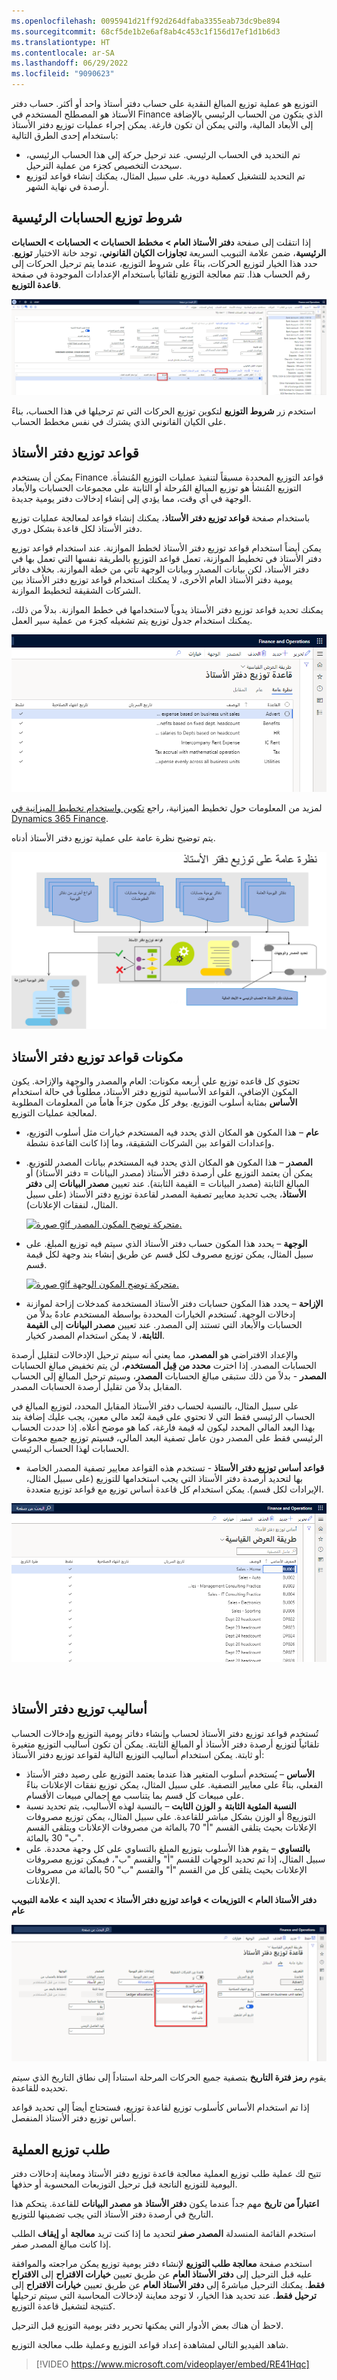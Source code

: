 ```yaml
---
ms.openlocfilehash: 0095941d21ff92d264dfaba3355eab73dc9be894
ms.sourcegitcommit: 68cf5de1b2e6af8ab4c453c1f156d17ef1d1b6d3
ms.translationtype: HT
ms.contentlocale: ar-SA
ms.lasthandoff: 06/29/2022
ms.locfileid: "9090623"
---
```

التوزيع هو عملية توزيع المبالغ النقدية على حساب دفتر أستاذ واحد أو أكثر. حساب دفتر الأستاذ هو المصطلح المستخدم في Finance الذي يتكون من الحساب الرئيسي بالإضافة إلى الأبعاد المالية، والتي يمكن أن تكون فارغة.
يمكن إجراء عمليات توزيع دفتر الأستاذ باستخدام إحدى الطرق التالية:

- تم التحديد في الحساب الرئيسي. عند ترحيل حركة إلى هذا الحساب الرئيسي، سيحدث التخصيص كجزء من عملية الترحيل. 
- تم التحديد للتشغيل كعملية دورية.  على سبيل المثال، يمكنك إنشاء قواعد لتوزيع أرصدة في نهاية الشهر.

## <a name="main-account-allocation-terms"></a>شروط توزيع الحسابات الرئيسية 

إذا انتقلت إلى صفحة **دفتر الأستاذ العام > مخطط الحسابات > الحسابات > الحسابات الرئيسية**، ضمن علامة التبويب السريعة **تجاوزات الكيان القانوني**، توجد خانة الاختيار **توزيع**. حدد هذا الخيار لتوزيع الحركات، بناءً على شروط التوزيع، عندما يتم ترحيل الحركات إلى رقم الحساب هذا. تتم معالجة التوزيع تلقائياً باستخدام الإعدادات الموجودة في صفحة **قاعدة التوزيع**.

![لقطة شاشة لعلامة التبويب السريعة شروط التوزيع في صفحة الحسابات الرئيسية.](../media/allocation.png)


استخدم زر **شروط التوزيع** لتكوين توزيع الحركات التي تم ترحيلها في هذا الحساب، بناءً على الكيان القانوني الذي يشترك في نفس مخطط الحساب. 

## <a name="ledger-allocation-rules"></a>قواعد توزيع دفتر الأستاذ 

يمكن أن يستخدم Finance قواعد التوزيع المحددة مسبقاً لتنفيذ عمليات التوزيع المُنشأة. التوزيع المُنشأ هو توزيع المبالغ المُرحلة أو الثابتة على مجموعات الحسابات والأبعاد الوجهة في أي وقت، مما يؤدي إلى إنشاء إدخالات دفتر يومية جديدة.

باستخدام صفحة **قواعد توزيع دفتر الأستاذ**، يمكنك إنشاء قواعد لمعالجة عمليات توزيع دفتر الأستاذ لكل قاعدة بشكل دوري.

يمكن أيضاً استخدام قواعد توزيع دفتر الأستاذ لخطط الموازنة. عند استخدام قواعد توزيع دفتر الأستاذ في تخطيط الموازنة، تعمل قواعد التوزيع بالطريقة نفسها التي تعمل بها في دفتر الأستاذ، لكن بيانات المصدر وبيانات الوجهة تأتي من خطة الموازنة. بخلاف دفاتر يومية دفتر الأستاذ العام الأخرى، لا يمكنك استخدام قواعد توزيع دفتر الأستاذ بين الشركات الشقيقة لتخطيط الموازنة.

يمكنك تحديد قواعد توزيع دفتر الأستاذ يدوياً لاستخدامها في خطط الموازنة. بدلاً من ذلك، يمكنك استخدام جدول توزيع يتم تشغيله كجزء من عملية سير العمل. 

![لقطة شاشة لصفحة قاعدة توزيع دفتر الأستاذ.](../media/ledger-allocation-rules.png)


لمزيد من المعلومات حول تخطيط الميزانية، راجع [تكوين واستخدام تخطيط الميزانية في Dynamics 365 Finance](/learn/modules/configure-use-budget-planning-dyn365-finance/?azure-portal=true).

يتم توضيح نظرة عامة على عملية توزيع دفتر الأستاذ أدناه.

![رسم تخطيطي لعملية توزيع دفتر الأستاذ.](../media/overview-ledger-allocation-2.png)

## <a name="components-of-ledger-allocation-rules"></a>مكونات قواعد توزيع دفتر الأستاذ 

تحتوي كل قاعده توزيع علي أربعه مكونات: العام والمصدر والوجهة والإزاحة. يكون المكون الإضافي، القواعد الأساسية لتوزيع دفتر الأستاذ، مطلوباً في حالة استخدام **الأساس** بمثابة أسلوب التوزيع. يوفر كل مكون جزءاً هاماً من المعلومات المطلوبة لمعالجة عمليات التوزيع.

- **عام** – هذا المكون هو المكان الذي يحدد فيه المستخدم خيارات مثل أسلوب التوزيع، وإعدادات القواعد بين الشركات الشقيقة، وما إذا كانت القاعدة نشطة.
- **المصدر** – هذا المكون هو المكان الذي يحدد فيه المستخدم بيانات المصدر للتوزيع. يمكن أن يعتمد التوزيع على أرصدة دفتر الأستاذ (مصدر البيانات = دفتر الأستاذ) أو المبالغ الثابتة (مصدر البيانات = القيمة الثابتة). عند تعيين **مصدر البيانات** إلى **دفتر الأستاذ**، يجب تحديد معايير تصفية المصدر لقاعدة توزيع دفتر الأستاذ (على سبيل المثال، لنفقات الإعلانات).
 
    [![صورة gif متحركة توضح المكون المصدر.](../media/allocation-source.gif)](../media/allocation-source.gif#lightbox)

- **الوجهة** – يحدد هذا المكون حساب دفتر الأستاذ الذي سيتم فيه توزيع المبلغ. على سبيل المثال، يمكن توزيع مصروف لكل قسم عن طريق إنشاء بند وجهة لكل قيمة قسم. 

    [![صورة gif متحركة توضح المكون الوجهة.](../media/destination.gif)](../media/destination.gif#lightbox)

- **الإزاحة** – يحدد هذا المكون حسابات دفتر الأستاذ المستخدمة كمدخلات إزاحة لموازنة إدخالات الوجهة. تُستخدم الخيارات المحددة بواسطة المستخدم عادةً بدلاً من الحسابات والأبعاد التي تستند إلى المصدر. عند تعيين **مصدر البيانات** إلى **القيمة الثابتة**، لا يمكن استخدام المصدر كخيار.
 
والإعداد الافتراضي هو **المصدر**، مما يعني أنه سيتم ترحيل الإدخالات لتقليل أرصدة الحسابات المصدر. إذا اخترت **محدد من قِبل المستخدم**، لن يتم تخفيض مبالغ الحسابات **المصدر** - بدلاً من ذلك ستبقى مبالغ الحسابات **المصدر**، وسيتم ترحيل المبالغ إلى الحساب المقابل بدلاً من تقليل أرصدة الحسابات المصدر.

على سبيل المثال، بالنسبة لحساب دفتر الأستاذ المقابل المحدد، لتوزيع المبالغ في الحساب الرئيسي فقط التي لا تحتوي على قيمة لبُعد مالي معين، يجب عليك إضافة بند بهذا البعد المالي المحدد ليكون له قيمة فارغة، كما هو موضح أعلاه. إذا حددت الحساب الرئيسي فقط على المصدر دون عامل تصفية البعد المالي، فسيتم توزيع جميع مجموعات الحسابات لهذا الحساب الرئيسي.


- **قواعد أساس توزيع دفتر الأستاذ** - تستخدم هذه القواعد معايير تصفية المصدر الخاصة بها لتحديد أرصدة دفتر الأستاذ التي يجب استخدامها للتوزيع (على سبيل المثال، الإيرادات لكل قسم). يمكن استخدام كل قاعدة أساس توزيع مع قواعد توزيع متعددة.

![لقطة شاشة لصفحة أساس توزيع دفتر الأستاذ.](../media/ledger-allocation-basis.png)

 
## <a name="ledger-allocation-methods"></a>أساليب توزيع دفتر الأستاذ 

تُستخدم قواعد توزيع دفتر الأستاذ لحساب وإنشاء دفاتر يومية التوزيع وإدخالات الحساب تلقائياً لتوزيع أرصدة دفتر الأستاذ أو المبالغ الثابتة. يمكن أن تكون أساليب التوزيع متغيرة أو ثابتة. يمكن استخدام أساليب التوزيع التالية لقواعد توزيع دفتر الأستاذ:

- **الأساس** – يُستخدم أسلوب المتغير هذا عندما يعتمد التوزيع على رصيد دفتر الأستاذ الفعلي، بناءً على معايير التصفية. على سبيل المثال، يمكن توزيع نفقات الإعلانات بناءً على مبيعات كل قسم بما يتناسب مع إجمالي مبيعات الأقسام.
- **النسبة المئوية الثابتة** و **الوزن الثابت** – بالنسبة لهذه الأساليب، يتم تحديد نسبة التوزيع8 أو الوزن بشكل مباشر للقاعدة. على سبيل المثال، يمكن توزيع مصروفات الإعلانات بحيث يتلقى القسم "أ" 70 بالمائة من مصروفات الإعلانات ويتلقى القسم "ب" 30 بالمائة.
- **بالتساوي** – يقوم هذا الأسلوب بتوزيع المبلغ بالتساوي على كل وجهة محددة. على سبيل المثال، إذا تم تحديد الوجهات للقسم "أ" والقسم "ب"، فيمكن توزيع مصروفات الإعلانات بحيث يتلقى كل من القسم "أ" والقسم "ب" 50 بالمائة من مصروفات الإعلانات.

**دفتر الأستاذ العام > التوزيعات > قواعد توزيع دفتر الأستاذ > تحديد البند > علامة التبويب عام**

![لقطة شاشة لصفحة قاعدة توزيع دفتر الأستاذ مع تمييز أسلوب التوزيع.](../media/ledger-allocation-method.png)


يقوم **رمز فترة التاريخ** بتصفية جميع الحركات المرحلة استناداً إلى نطاق التاريخ الذي سيتم تحديده للقاعدة. 

إذا تم استخدام الأساس كأسلوب توزيع لقاعدة توزيع، فستحتاج أيضاً إلى تحديد قواعد أساس توزيع دفتر الأستاذ المنفصل. 

## <a name="process-allocation-request"></a>طلب توزيع العملية 

تتيح لك عملية طلب توزيع العملية معالجة قاعدة توزيع دفتر الأستاذ ومعاينة إدخالات دفتر اليومية للتوزيع الناتجة قبل ترحيل التوزيعات المحسوبة أو حذفها.

**اعتباراً من تاريخ** مهم جداً عندما يكون **دفتر الأستاذ** هو **مصدر البيانات** للقاعدة. يتحكم هذا التاريخ في أرصدة دفتر الأستاذ التي يجب تضمينها للتوزيع.

استخدم القائمة المنسدلة **المصدر صفر** لتحديد ما إذا كنت تريد **معالجة** أو **إيقاف** الطلب إذا كانت مبالغ المصدر صفر.

استخدم صفحة **معالجة طلب التوزيع** لإنشاء دفتر يومية توزيع يمكن مراجعته والموافقة عليه قبل الترحيل إلى **دفتر الأستاذ العام** عن طريق تعيين **خيارات الاقتراح** إلى **الاقتراح فقط**. يمكنك الترحيل مباشرةً إلى **دفتر الأستاذ العام** عن طريق تعيين **خيارات الاقتراح** إلى **ترحيل فقط**. عند تحديد هذا الخيار، لا توجد معاينة لإدخالات المحاسبة التي سيتم ترحيلها كنتيجة لتشغيل قاعدة التوزيع. 
 
لاحظ أن هناك بعض الأدوار التي يمكنها تحرير دفتر يومية التوزيع قبل الترحيل.

شاهد الفيديو التالي لمشاهدة إعداد قواعد التوزيع وعملية طلب معالجة التوزيع. 

 > [!VIDEO https://www.microsoft.com/videoplayer/embed/RE41Hqc]


